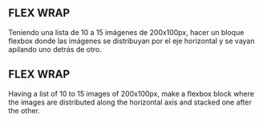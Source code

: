 ## FLEX WRAP

Teniendo una lista de 10 a 15 imágenes de 200x100px, hacer un bloque flexbox donde las imágenes se distribuyan por el eje horizontal y se vayan apilando uno detrás de otro.

[](https://files.gitbook.com/v0/b/gitbook-28427.appspot.com/o/assets%2F-MWwxJ68y05F115J-zJ5%2Fsync%2Fb0929d77f53ce9de53ac63eeb876db6715cfc65f.png?generation=1617004307303998&alt=media)

## FLEX WRAP

Having a list of 10 to 15 images of 200x100px, make a flexbox block where the images are distributed along the horizontal axis and stacked one after the other.

